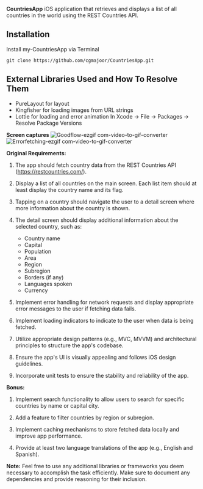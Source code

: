 **CountriesApp**
iOS application that retrieves and displays a list of all countries in the world using the REST Countries API.

## Installation

Install my-CountriesApp via Terminal

```
git clone https://github.com/cgmajoor/CountriesApp.git
```
## External Libraries Used and How To Resolve Them
- PureLayout for layout
- Kingfisher for loading images from URL strings
- Lottie for loading and error animation
In Xcode -> File -> Packages -> Resolve Package Versions

**Screen captures**
![Goodflow-ezgif com-video-to-gif-converter](https://github.com/cgmajoor/CountriesApp/assets/10939149/0e8e0125-8677-419b-8e2b-f80e002ead76)
![Errorfetching-ezgif com-video-to-gif-converter](https://github.com/cgmajoor/CountriesApp/assets/10939149/b286168a-dd0e-4d84-9a49-19a704ff7a06)

**Original Requirements:**

1. The app should fetch country data from the REST Countries API (https://restcountries.com/).

2. Display a list of all countries on the main screen. Each list item should at least display the country name and its flag.

3. Tapping on a country should navigate the user to a detail screen where more information about the country is shown.

4. The detail screen should display additional information about the selected country, such as:
   - Country name
   - Capital
   - Population
   - Area
   - Region
   - Subregion
   - Borders (if any)
   - Languages spoken
   - Currency

5. Implement error handling for network requests and display appropriate error messages to the user if fetching data fails.

6. Implement loading indicators to indicate to the user when data is being fetched.

7. Utilize appropriate design patterns (e.g., MVC, MVVM) and architectural principles to structure the app's codebase.

8. Ensure the app's UI is visually appealing and follows iOS design guidelines.

9. Incorporate unit tests to ensure the stability and reliability of the app.

**Bonus:**

1. Implement search functionality to allow users to search for specific countries by name or capital city.

2. Add a feature to filter countries by region or subregion.

3. Implement caching mechanisms to store fetched data locally and improve app performance.

4. Provide at least two language translations of the app (e.g., English and Spanish).

**Note:**
Feel free to use any additional libraries or frameworks you deem necessary to accomplish the task efficiently. Make sure to document any dependencies and provide reasoning for their inclusion.
